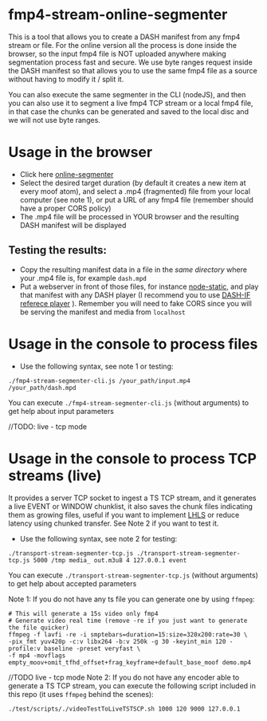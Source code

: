 # fmp4-stream-online-segmenter

This is a tool that allows you to create a DASH manifest from any fmp4 stream or file.
For the online version all the process is done inside the browser, so the input fmp4 file is NOT uploaded anywhere making segmentation process fast and secure.
We use byte ranges request inside the DASH manifest so that allows you to use the same fmp4 file as a source without having to modify it / split it.

You can also execute the same segmenter in the CLI (nodeJS), and then you can also use it to segment a live fmp4 TCP stream or a local fmp4 file, in that case the chunks can be generated and saved to the local disc and we will not use byte ranges.

# Usage in the browser

* Click here [online-segmenter](https://jordicenzano.github.io/fmp4-stream-online-segmenter/)
* Select the desired target duration (by default it creates a new item at every moof atom), and select a .mp4 (fragmented) file from your local computer (see note 1), or put a URL of any fmp4 file (remember should have a proper CORS policy)
* The .mp4 file will be processed in YOUR browser and the resulting DASH manifest will be displayed

## Testing the results:
* Copy the resulting manifest data in a file in the *same directory* where your .mp4 file is, for example `dash.mpd`
* Put a webserver in front of those files, for instance [node-static](https://github.com/cloudhead/node-static), and play that manifest with any DASH player (I recommend you to use [DASH-IF referece player](http://reference.dashif.org/dash.js/v2.6.8/samples/dash-if-reference-player/index.html) ). Remember you will need to fake CORS since you will be serving the manifest and media from `localhost`

# Usage in the console to process files

* Use the following syntax, see note 1 or testing:
```
./fmp4-stream-segmenter-cli.js /your_path/input.mp4 /your_path/dash.mpd
```
You can execute `./fmp4-stream-segmenter-cli.js` (without arguments) to get help about input parameters


//TODO: live - tcp mode
# Usage in the console to process TCP streams (live)

It provides a server TCP socket to ingest a TS TCP stream, and it generates a live EVENT or WINDOW chunklist, it also saves the chunk files indicating them as growing files, useful if you want to implement [LHLS](https://medium.com/@periscopecode/introducing-lhls-media-streaming-eb6212948bef) or reduce latency using chunked transfer. See Note 2 if you want to test it.

* Use the following syntax, see note 2 for testing:
```
./transport-stream-segmenter-tcp.js ./transport-stream-segmenter-tcp.js 5000 /tmp media_ out.m3u8 4 127.0.0.1 event
```
You can execute `./transport-stream-segmenter-tcp.js` (without arguments) to get help about accepted parameters

Note 1: If you do not have any ts file you can generate one by using `ffmpeg`:
```
# This will generate a 15s video only fmp4
# Generate video real time (remove -re if you just want to generate the file quicker)
ffmpeg -f lavfi -re -i smptebars=duration=15:size=320x200:rate=30 \
-pix_fmt yuv420p -c:v libx264 -b:v 250k -g 30 -keyint_min 120 -profile:v baseline -preset veryfast \
-f mp4 -movflags empty_moov+omit_tfhd_offset+frag_keyframe+default_base_moof demo.mp4
```

//TODO live - tcp mode
Note 2: If you do not have any encoder able to generate a TS TCP stream, you can execute the following script included in this repo (it uses `ffmpeg` behind the scenes):
```
./test/scripts/./videoTestToLiveTSTSCP.sh 1000 120 9000 127.0.0.1
```

